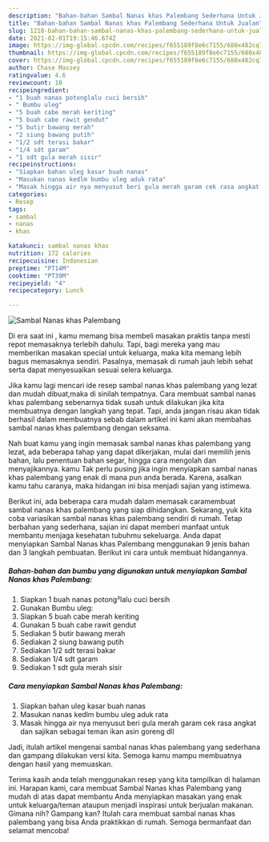 ```yaml
---
description: "Bahan-bahan Sambal Nanas khas Palembang Sederhana Untuk Jualan"
title: "Bahan-bahan Sambal Nanas khas Palembang Sederhana Untuk Jualan"
slug: 1218-bahan-bahan-sambal-nanas-khas-palembang-sederhana-untuk-jualan
date: 2021-02-01T19:15:46.674Z
image: https://img-global.cpcdn.com/recipes/f655189f8e6c7155/680x482cq70/sambal-nanas-khas-palembang-foto-resep-utama.jpg
thumbnail: https://img-global.cpcdn.com/recipes/f655189f8e6c7155/680x482cq70/sambal-nanas-khas-palembang-foto-resep-utama.jpg
cover: https://img-global.cpcdn.com/recipes/f655189f8e6c7155/680x482cq70/sambal-nanas-khas-palembang-foto-resep-utama.jpg
author: Chase Massey
ratingvalue: 4.6
reviewcount: 10
recipeingredient:
- "1 buah nanas potonglalu cuci bersih"
- " Bumbu uleg"
- "5 buah cabe merah keriting"
- "5 buah cabe rawit gendut"
- "5 butir bawang merah"
- "2 siung bawang putih"
- "1/2 sdt terasi bakar"
- "1/4 sdt garam"
- "1 sdt gula merah sisir"
recipeinstructions:
- "Siapkan bahan uleg kasar buah nanas"
- "Masukan nanas kedlm bumbu uleg aduk rata"
- "Masak hingga air nya menyusut beri gula merah garam cek rasa angkat dan sajikan sebagai teman ikan asin goreng dll"
categories:
- Resep
tags:
- sambal
- nanas
- khas

katakunci: sambal nanas khas 
nutrition: 172 calories
recipecuisine: Indonesian
preptime: "PT14M"
cooktime: "PT39M"
recipeyield: "4"
recipecategory: Lunch

---
```



![Sambal Nanas khas Palembang](https://img-global.cpcdn.com/recipes/f655189f8e6c7155/680x482cq70/sambal-nanas-khas-palembang-foto-resep-utama.jpg)

Di era  saat ini , kamu memang bisa membeli masakan praktis tanpa mesti repot memasaknya terlebih dahulu. Tapi, bagi mereka yang mau memberikan masakan special untuk keluarga, maka kita memang lebih bagus memasaknya sendiri. Pasalnya, memasak di rumah jauh lebih sehat serta dapat menyesuaikan sesuai selera keluarga.

Jika kamu lagi mencari ide resep sambal nanas khas palembang yang lezat dan mudah dibuat,maka di sinilah tempatnya. Cara membuat sambal nanas khas palembang  sebenarnya tidak susah untuk dilakukan jika kita membuatnya dengan langkah yang tepat. Tapi, anda jangan risau akan tidak berhasil dalam membuatnya 
sebab dalam artikel ini kami akan membahas sambal nanas khas palembang dengan seksama.  



Nah buat kamu yang ingin memasak sambal nanas khas palembang yang lezat, ada beberapa tahap yang dapat dikerjakan, mulai dari memilih jenis bahan, lalu penentuan bahan segar, hingga cara mengolah dan menyajikannya. kamu Tak perlu pusing jika ingin menyiapkan sambal nanas khas palembang yang enak di mana pun anda berada. Karena, asalkan kamu  tahu caranya, maka hidangan ini bisa menjadi sajian yang istimewa.

Berikut ini, ada beberapa cara mudah dalam memasak caramembuat sambal nanas khas palembang yang siap dihidangkan. Sekarang, yuk kita coba variasikan sambal nanas khas palembang sendiri di rumah. Tetap berbahan yang sederhana, sajian ini dapat memberi manfaat untuk membantu menjaga kesehatan tubuhmu sekeluarga. Anda dapat menyiapkan Sambal Nanas khas Palembang menggunakan 9 jenis bahan dan 3 langkah pembuatan. Berikut ini cara untuk membuat hidangannya.

<!--inarticleads1-->

##### Bahan-bahan dan bumbu yang digunakan untuk menyiapkan Sambal Nanas khas Palembang:

1. Siapkan 1 buah nanas potong²lalu cuci bersih
1. Gunakan  Bumbu uleg:
1. Siapkan 5 buah cabe merah keriting
1. Gunakan 5 buah cabe rawit gendut
1. Sediakan 5 butir bawang merah
1. Sediakan 2 siung bawang putih
1. Sediakan 1/2 sdt terasi bakar
1. Sediakan 1/4 sdt garam
1. Sediakan 1 sdt gula merah sisir




<!--inarticleads2-->

##### Cara menyiapkan Sambal Nanas khas Palembang:

1. Siapkan bahan uleg kasar buah nanas
1. Masukan nanas kedlm bumbu uleg aduk rata
1. Masak hingga air nya menyusut beri gula merah garam cek rasa angkat dan sajikan sebagai teman ikan asin goreng dll




Jadi, itulah artikel mengenai  sambal nanas khas palembang  yang sederhana dan gampang dilakukan versi kita. Semoga kamu mampu membuatnya dengan hasil yang memuaskan. 

Terima kasih anda telah menggunakan resep yang kita tampilkan di halaman ini. Harapan kami, cara membuat  Sambal Nanas khas Palembang yang mudah di atas dapat membantu Anda menyiapkan masakan yang enak untuk keluarga/teman ataupun menjadi inspirasi untuk berjualan makanan. Gimana nih? Gampang kan? Itulah cara membuat sambal nanas khas palembang yang bisa Anda praktikkan di rumah. Semoga bermanfaat dan selamat mencoba!

